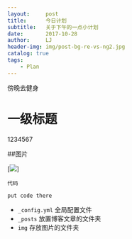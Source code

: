 ```yaml
---
layout:     post
title:      今日计划
subtitle:   关于下午的一点小计划
date:       2017-10-28
author:     LJ
header-img: img/post-bg-re-vs-ng2.jpg
catalog: true
tags:
    - Plan
---
```

傍晚去健身

# 一级标题
1234567

##图片

[![](http://upload-images.jianshu.io/upload_images/2178672-d58bb45f9faedb70.jpg)]


 `代码` 

```
put code there
```

- `_config.yml` 全局配置文件
- `_posts`	放置博客文章的文件夹
- `img`	存放图片的文件夹
